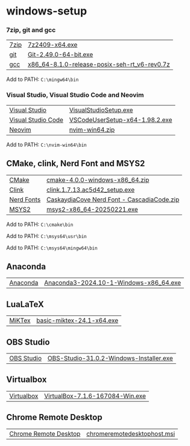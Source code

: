 # windows-setup

### 7zip, git and gcc

|                                                         |                                                                                                                                                                                                                                               |
| ------------------------------------------------------- | --------------------------------------------------------------------------------------------------------------------------------------------------------------------------------------------------------------------------------------------- |
| [7zip](https://www.7-zip.org/download.html)             | [7z2409-x64.exe](https://www.7-zip.org/a/7z2409-x64.exe)                                                                                                                                                                                      |
| [git](https://git-scm.com)                              | [Git-2.49.0-64-bit.exe](https://github.com/git-for-windows/git/releases/download/v2.49.0.windows.1/Git-2.49.0-64-bit.exe)                                                                                                                     |
| [gcc](https://sourceforge.net/projects/mingw-w64/files) | [x86_64-8.1.0-release-posix-seh-rt_v6-rev0.7z](https://sourceforge.net/projects/mingw-w64/files/Toolchains%20targetting%20Win64/Personal%20Builds/mingw-builds/8.1.0/threads-posix/seh/x86_64-8.1.0-release-posix-seh-rt_v6-rev0.7z/download) |

Add to PATH: `C:\mingw64\bin`

### Visual Studio, Visual Studio Code and Neovim

|                                                     |                                                                                                                                                                                           |
| --------------------------------------------------- | ----------------------------------------------------------------------------------------------------------------------------------------------------------------------------------------- |
| [Visual Studio](https://visualstudio.microsoft.com) | [VisualStudioSetup.exe](https://visualstudio.microsoft.com/thank-you-downloading-visual-studio/?sku=Community&channel=Release&version=VS2022&source=VSLandingPage&cid=2030&passive=false) |
| [Visual Studio Code](https://code.visualstudio.com) | [VSCodeUserSetup-x64-1.98.2.exe](https://vscode.download.prss.microsoft.com/dbazure/download/stable/ddc367ed5c8936efe395cffeec279b04ffd7db78/VSCodeUserSetup-x64-1.98.2.exe)              |
| [Neovim](https://neovim.io)                         | [nvim-win64.zip](https://github.com/neovim/neovim/releases/download/nightly/nvim-win64.zip)                                                                                               |

Add to PATH: `C:\nvim-win64\bin`

## CMake, clink, Nerd Font and MSYS2

|                                                        |                                                                                                                                 |
| ------------------------------------------------------ | ------------------------------------------------------------------------------------------------------------------------------- |
| [CMake](https://cmake.org/download)                    | [cmake-4.0.0-windows-x86_64.zip](https://github.com/Kitware/CMake/releases/download/v4.0.0/cmake-4.0.0-windows-x86_64.zip)      |
| [Clink](https://chrisant996.github.io/clink)           | [clink.1.7.13.ac5d42_setup.exe](https://github.com/chrisant996/clink/releases/download/v1.7.13/clink.1.7.13.ac5d42_setup.exe)   |
| [Nerd Fonts](https://www.nerdfonts.com/font-downloads) | [CaskaydiaCove Nerd Font - CascadiaCode.zip](https://github.com/ryanoasis/nerd-fonts/releases/download/v3.3.0/CascadiaCode.zip) |
| [MSYS2](https://www.msys2.org)                         | [msys2-x86_64-20250221.exe](https://github.com/msys2/msys2-installer/releases/download/2025-02-21/msys2-x86_64-20250221.exe)    |

Add to PATH: `C:\cmake\bin`

Add to PATH: `C:\msys64\usr\bin`

Add to PATH: `C:\msys64\mingw64\bin`

## Anaconda

|                                                       |                                                                                                                    |
| ----------------------------------------------------- | ------------------------------------------------------------------------------------------------------------------ |
| [Anaconda](https://www.anaconda.com/download/success) | [Anaconda3-2024.10-1-Windows-x86_64.exe](https://repo.anaconda.com/archive/Anaconda3-2024.10-1-Windows-x86_64.exe) |

## LuaLaTeX

|                              |                                                                                                                                |
| ---------------------------- | ------------------------------------------------------------------------------------------------------------------------------ |
| [MiKTex](https://miktex.org) | [basic-miktex-24.1-x64.exe](https://miktex.org/download/ctan/systems/win32/miktex/setup/windows-x64/basic-miktex-24.1-x64.exe) |

## OBS Studio

|                                      |                                                                                                                                |
| ------------------------------------ | ------------------------------------------------------------------------------------------------------------------------------ |
| [OBS Studio](https://obsproject.com) | [OBS-Studio-31.0.2-Windows-Installer.exe](https://cdn-fastly.obsproject.com/downloads/OBS-Studio-31.0.2-Windows-Installer.exe) |

## Virtualbox

|                                          |                                                                                                                     |
| ---------------------------------------- | ------------------------------------------------------------------------------------------------------------------- |
| [Virtualbox](https://www.virtualbox.org) | [VirtualBox-7.1.6-167084-Win.exe](https://download.virtualbox.org/virtualbox/7.1.6/VirtualBox-7.1.6-167084-Win.exe) |

## Chrome Remote Desktop

|                                                           |                                                                 |
| --------------------------------------------------------- | --------------------------------------------------------------- |
| [Chrome Remote Desktop](https://remotedesktop.google.com) | [chromeremotedesktophost.msi](https://remotedesktop.google.com) |

